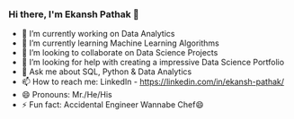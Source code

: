 ### Hi there, I'm Ekansh Pathak 👋

- 🔭 I’m currently working on Data Analytics
- 🌱 I’m currently learning Machine Learning Algorithms
- 👯 I’m looking to collaborate on Data Science Projects
- 🤔 I’m looking for help with creating a impressive Data Science Portfolio
- 💬 Ask me about SQL, Python & Data Analytics
- 📫 How to reach me: LinkedIn - https://linkedin.com/in/ekansh-pathak/
- 😄 Pronouns: Mr./He/His
- ⚡ Fun fact: Accidental Engineer Wannabe Chef😄
